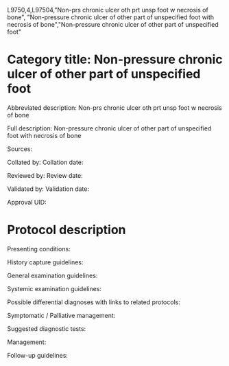 L9750,4,L97504,"Non-prs chronic ulcer oth prt unsp foot w necrosis of bone", "Non-pressure chronic ulcer of other part of unspecified foot with necrosis of bone","Non-pressure chronic ulcer of other part of unspecified foot"
# Category title: Non-pressure chronic ulcer of other part of unspecified foot

Abbreviated description: Non-prs chronic ulcer oth prt unsp foot w necrosis of bone

Full description: Non-pressure chronic ulcer of other part of unspecified foot with necrosis of bone

Sources:

Collated by:
Collation date:

Reviewed by:
Review date:

Validated by:
Validation date:

Approval UID:

# Protocol description

Presenting conditions:

History capture guidelines:

General examination guidelines:

Systemic examination guidelines:

Possible differential diagnoses with links to related protocols:

Symptomatic / Palliative management:

Suggested diagnostic tests:

Management:

Follow-up guidelines:
